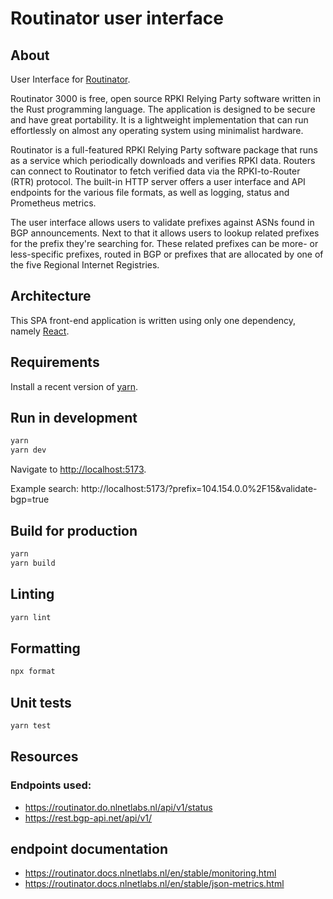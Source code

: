 # Routinator user interface

## About

User Interface for [Routinator](https://nlnetlabs.nl/projects/rpki/routinator/).

Routinator 3000 is free, open source RPKI Relying Party software written in the Rust programming language. The application is designed to be secure and have great portability. It is a lightweight implementation that can run effortlessly on almost any operating system using minimalist hardware.

Routinator is a full-featured RPKI Relying Party software package that runs as a service which periodically downloads and verifies RPKI data. Routers can connect to Routinator to fetch verified data via the RPKI-to-Router (RTR) protocol. The built-in HTTP server offers a user interface and API endpoints for the various file formats, as well as logging, status and Prometheus metrics.

The user interface allows users to validate prefixes against ASNs found in BGP announcements. Next to that it allows users to lookup related prefixes for the prefix they're searching for. These related prefixes can be more- or less-specific prefixes, routed in BGP or prefixes that are allocated by one of the five Regional Internet Registries.

## Architecture

This SPA front-end application is written using only one dependency, namely [React](https://reactjs.org/).

## Requirements

Install a recent version of [yarn](https://yarnpkg.com/).

## Run in development

```sh
yarn
yarn dev
```

Navigate to [http://localhost:5173](http://localhost:5173).

Example search: http://localhost:5173/?prefix=104.154.0.0%2F15&validate-bgp=true

## Build for production

```sh
yarn
yarn build
```

## Linting

```sh
yarn lint
```

## Formatting

```sh
npx format
```

## Unit tests

```sh
yarn test
```

## Resources

### Endpoints used:

* https://routinator.do.nlnetlabs.nl/api/v1/status
* https://rest.bgp-api.net/api/v1/


## endpoint documentation

* https://routinator.docs.nlnetlabs.nl/en/stable/monitoring.html
* https://routinator.docs.nlnetlabs.nl/en/stable/json-metrics.html
